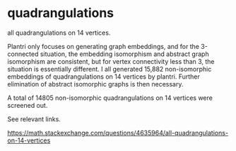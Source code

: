# quadrangulations
all quadrangulations on 14 vertices.

Plantri only focuses on generating graph embeddings, and for the 3-connected situation, the embedding isomorphism and abstract graph isomorphism are consistent, 
but for vertex connectivity less than 3, the situation is essentially different.
I all generated 15,882 non-isomorphic embeddings of quadrangulations on 14 vertices by plantri. Further elimination of abstract isomorphic graphs is then necessary.

A total of 14805 non-isomorphic quadrangulations on 14 vertices were screened out. 

See relevant links.

https://math.stackexchange.com/questions/4635964/all-quadrangulations-on-14-vertices
